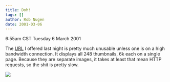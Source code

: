 ```yaml
---
title: Doh!
tags: []
author: Rob Nugen
date: 2001-03-06
---
```


<title></title>
<p class=date>6:55am CST Tuesday 6 March 2001</p>

<p>The <a
href="http://photomail.photoworks.com/sharing/album.asp?Key=7283496192300600">URL</a>
I offered last night is pretty much unusable unless one is on a high
bandwidth connection.  It displays all 248 thumbnails, 6k each on a
single page.  Because they are separate images, it takes at least that
mean HTTP requests, so the shit is pretty slow.</p>

<p><img src='/images/rob/wL-ROB.gif'/></p>

